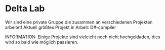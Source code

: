 # Delta Lab
Wir sind eine private Gruppe die zusammen an verschiedenen Projekten arbeitet!
Aktuell größtes Projekt in Arbeit: D#-compiler

INFORMATION: Einige Projekte sind vieleicht noch nicht hochgeldaden, dies wird so bald wie möglich passieren.
